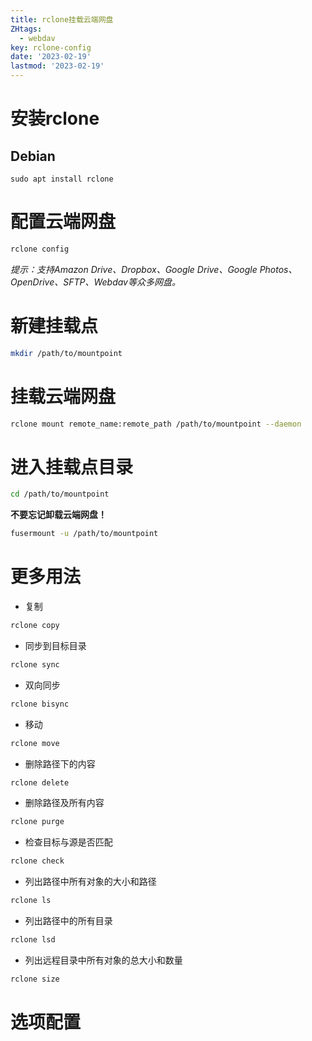 ```yaml
---
title: rclone挂载云端网盘
ZHtags: 
  - webdav
key: rclone-config
date: '2023-02-19'
lastmod: '2023-02-19'
---
```

# 安装rclone
## Debian
```
sudo apt install rclone
```
# 配置云端网盘
```bash
rclone config
```
*提示：支持Amazon Drive、Dropbox、Google Drive、Google Photos、OpenDrive、SFTP、Webdav等众多网盘。*
# 新建挂载点
```bash
mkdir /path/to/mountpoint
```
# 挂载云端网盘
```bash
rclone mount remote_name:remote_path /path/to/mountpoint --daemon
```
# 进入挂载点目录
```bash
cd /path/to/mountpoint
```
**不要忘记卸载云端网盘！**
```bash
fusermount -u /path/to/mountpoint
```
# 更多用法
- 复制
```bash
rclone copy
```
- 同步到目标目录
```bash
rclone sync
```
- 双向同步
```bash
rclone bisync
```
- 移动
```bash
rclone move
```
- 删除路径下的内容
```bash
rclone delete
```
- 删除路径及所有内容
```bash
rclone purge
```
- 检查目标与源是否匹配
```bash
rclone check
```
- 列出路径中所有对象的大小和路径
```bash
rclone ls
```
- 列出路径中的所有目录
```bash
rclone lsd
```
- 列出远程目录中所有对象的总大小和数量
```bash
rclone size
```
# 选项配置